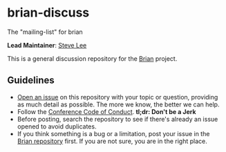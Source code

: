 # brian-discuss

The "mailing-list" for brian

**Lead Maintainer**: [Steve Lee](https://github.com/SteveALee)

This is a general discussion repository for the [Brian](https://github.com/OpenDirective/brian) project.

## Guidelines

* [Open an issue](https://github.com/OpenDirective/brian-discuss/issues/new) on this repository with your topic or question, providing as much detail as possible. The more we know, the better we can help.
* Follow the [Conference Code of Conduct](http://confcodeofconduct.com). **tl;dr: Don't be a Jerk**
* Before posting, search the repository to see if there's already an issue opened to avoid duplicates.
* If you think something is a bug or a limitation, post your issue in the [Brian repository](https://github.com/OpenDirective/brian-discuss/issues) first. If you are not sure, you are in the right place.
